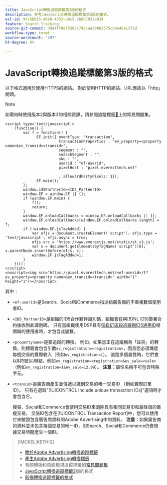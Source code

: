 ```yaml
---
title: JavaScript轉換追蹤標籤第3版的格式
description: 參考JavaScript轉換追蹤標籤第3版的格式。
exl-id: 9fc6bb15-d880-4353-a8c5-260b7932ab34
feature: Search Tracking
source-git-commit: dda4ff8e7538bc742caa50862575cb4e46a1371d
workflow-type: tm+mt
source-wordcount: '297'
ht-degree: 0%

---
```


# JavaScript轉換追蹤標籤第3版的格式

以下格式適用於使用HTTPS的網站。 對於使用HTTP的網站，URL應該以「http」開頭。

>[!NOTE]
>
>如需何時使用版本2與版本3的相關資訊，請參閱追蹤標籤[&#128279;](/help/search-social-commerce/tracking/faqs-conversion-page-view-tracking-tags.md)上的常見問題集。

```
<script type='text/javascript'>
    (function() {
        var f = function() {
              EF.init({ eventType: "transaction",
                        transactionProperties : "ev_property=<property name>&ev_transid=<transid>",
                        segment : "",
                        searchSegment : "",
                        sku : "",
                        userid : "ef-userid",
                        pixelHost : "pixel.everesttech.net"
                        
                        , allow3rdPartyPixels: 1});
              EF.main();
        };
        window.id5PartnerId=<ID5_PartnerID>
        window.EF = window.EF || {};
        if (window.EF.main) {
            f();
            return;
        }
        window.EF.onloadCallbacks = window.EF.onloadCallbacks || [];
        window.EF.onloadCallbacks[window.EF.onloadCallbacks.length] = f;
        if (!window.EF.jsTagAdded) {
            var efjs = document.createElement('script'); efjs.type = 'text/javascript'; efjs.async = true;
            efjs.src = 'https://www.everestjs.net/static/st.v3.js';
            var s = document.getElementsByTagName('script')[0]; s.parentNode.insertBefore(efjs, s);
            window.EF.jsTagAdded=1;
        }
    })();
</script>
<noscript><img src="https://pixel.everesttech.net/<ef-userid>/t?ev_property=<property name>&ev_transid=<transid>" width="1" height="1"/></noscript>
```

其中：

* `<ef-userid>`是Search、Social和Commerce指派給廣告商的不重複數值使用者ID。

* `<ID5_PartnerID>`是組織的ID5合作夥伴識別碼，組織會在與[!DNL ID5]簽署合約後收到此識別碼。 只有當組織使用DSP且有[個自訂區段追蹤與ID5通用ID](/help/dsp/audiences/universal-ids.md)相關聯的使用者時，才包含此變數。

* `<propertyname>`是要追蹤的轉換。 例如，如果您正在追蹤稱為「註冊」的轉換，則標籤會包含引數`ev_registration=<registration>`，而且您必須傳遞每個交易的實際收入（例如`ev_registration=1`）。 追蹤多個屬性時，它們會以&amp;符號(`&`)聯結，例如`ev_registration=<registration>&ev_sale=<sale>` （例如`ev_registration=1&ev_sale=12.99`）。 **注意：**&#x200B;屬性名稱不可包含特殊字元。

* `<transid>`是廣告商產生並傳遞以識別交易的唯一交易ID （例如實際訂單ID）。 只有在選取&quot;[!UICONTROL Include unique transaction IDs]&quot;選項時才會包含它。

  搜尋、Social和Commerce會使用交易ID來消除具有相同交易ID和屬性值的重複交易。 交易ID包含在[!UICONTROL Transaction Report]中，您可以使用它來驗證包含廣告商資料的Adobe Advertising中的資料。 **注意：**&#x200B;如果廣告商的資料並未包含每個交易的唯一ID，則Search、Social和Commerce仍會根據交易時間產生一個ID。

<!-- add more links -->

>[!MORELIKETHIS]
>
>* [關於Adobe Advertising轉換追蹤標籤](/help/search-social-commerce/tracking/conversion-tracking-advertising.md)
>* [產生Adobe Advertising轉換標籤](/help/search-social-commerce/tools/conversion-tag-generate.md)
>* 有關轉換和頁面檢視追蹤標籤的[常見問題集](/help/search-social-commerce/tracking/faqs-conversion-page-view-tracking-tags.md)
>* [JavaScript轉換追蹤標籤2](format-conversion-tag-jsv2.md)版的格式
>* [影像轉換追蹤標籤的格式](format-conversion-tag-image.md)
